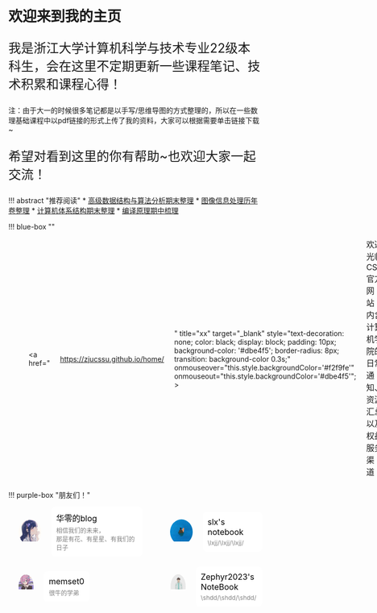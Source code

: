 # 欢迎来到我的主页

<p style="font-size: 25px;">我是浙江大学计算机科学与技术专业22级本科生，会在这里不定期更新一些课程笔记、技术积累和课程心得！</p>

注：由于大一的时候很多笔记都是以手写/思维导图的方式整理的，所以在一些数理基础课程中以pdf链接的形式上传了我的资料，大家可以根据需要单击链接下载~

<p style="font-size: 25px;">希望对看到这里的你有帮助~也欢迎大家一起交流！</p>

!!! abstract "推荐阅读"
    * [高级数据结构与算法分析期末整理](ADS_复习整理.md)
    * [图像信息处理历年卷整理](dip历年卷整理.md)
    * [计算机体系结构期末整理](2024_fall/CA/final_review.md)
    * [编译原理期中梳理](2025_spring/cp/midterm.md)

!!! blue-box ""
    <div style="display: flex; align-items: center; gap: 20px;margin-bottom: 20px; ">
        <!--copy说明：要把这个组件copy到别的网站的时候记得把assets文件夹下面的stylesheets.css一起copy过去，并且在mkdocs.yml里面加上
        extra_css:
          - assets/stylesheets.css-->
        <div style="width: 50px; height: 50px; border-radius: 50%; overflow: hidden; margin-left: 20px;">
            <img src="assets/friends/cssu.png" alt="Alt text" style="width: 100%; height: auto; display: block;">
        </div>
        <a href="https://zjucssu.github.io/home/" title="xx" target="_blank" style="text-decoration: none; color: black; display: block; padding: 10px; background-color: '#dbe4f5'; border-radius: 8px; transition: background-color 0.3s;" onmouseover="this.style.backgroundColor='#f2f9fe'" onmouseout="this.style.backgroundColor='#dbe4f5'"; >
            <div style="margin-bottom: 4px; font-size: 16px;">欢迎光临CSSU官方网站！内含计算机学院的日常通知、资源汇总以及权益服务渠道！</div>
        </a>
    </div>

!!! purple-box "朋友们！"
    <div style="display: flex; align-items: center; gap: 20px;margin-bottom: 20px; ">
    <!--修改：图片链接、友链、文字说明、备注-->
        <div style="width: 50px; height: 50px; border-radius: 50%; overflow: hidden; margin-left: 20px;">
            <img src="assets/friends/hzeroyuke.jpg" alt="Alt text" style="width: 100%; height: auto; display: block;">
        </div>
        <a href="https://hzeroyuke.github.io/my_blog/" title="xx" target="_blank" style="text-decoration: none; color: black; display: block; padding: 10px; background-color: white; border-radius: 8px; transition: background-color 0.3s;" onmouseover="this.style.backgroundColor='#E6E6FA'" onmouseout="this.style.backgroundColor='white'">
            <div style="margin-bottom: 4px; font-size: 16px;">华零的blog</div>
            <div style="font-size: 12px; color: gray;">相信我们的未来，<br>那是有花、有星星、有我们的日子</div>
        </a>
        <div style="width: 50px; height: 50px; border-radius: 50%; overflow: hidden; margin-left: 35px;">
            <img src="assets/friends/lxjj.jpg" alt="Alt text" style="width: 100%; height: auto; display: block;">
        </div>
        <a href="https://collapsar11.github.io/" title="xx" target="_blank" style="text-decoration: none; color: black; display: block; padding: 10px; background-color: white; border-radius: 8px; transition: background-color 0.3s;" onmouseover="this.style.backgroundColor='#E0E8FF'" onmouseout="this.style.backgroundColor='white'">
            <div style="margin-bottom: 4px; font-size: 16px;">slx's notebook</div>
            <div style="font-size: 12px; color: gray;">\lxjj/\lxjj/\lxjj/</div>
        </a>
    </div>
    <div style="display: flex; align-items: center; gap: 20px;margin-bottom: 20px; ">
    <!--修改：图片链接、友链、文字说明、备注-->
        <div style="width: 50px; height: 50px; border-radius: 50%; overflow: hidden; margin-left: 20px;">
            <img src="assets/friends/mem.png" alt="Alt text" style="width: 100%; height: auto; display: block;">
        </div>
        <a href="https://mem.ac" title="xx" target="_blank" style="text-decoration: none; color: black; display: block; padding: 10px; background-color: white; border-radius: 8px; transition: background-color 0.3s;" onmouseover="this.style.backgroundColor='#E8E0EC'" onmouseout="this.style.backgroundColor='white'">
            <div style="margin-bottom: 4px; font-size: 16px;">memset0</div>
            <div style="font-size: 12px; color: gray;">很牛的学弟</div>
        </a>
        <div style="width: 50px; height: 50px; border-radius: 50%; overflow: hidden; margin-left: 141px;">
            <img src="assets/friends/zephyr2023.png" alt="Alt text" style="width: 100%; height: auto; display: block;">
        </div>
        <a href="https://zephyriiiii.github.io/blog/" title="xx" target="_blank" style="text-decoration: none; color: black; display: block; padding: 10px; background-color: white; border-radius: 8px; transition: background-color 0.3s;" onmouseover="this.style.backgroundColor='#e0f2f1'" onmouseout="this.style.backgroundColor='white'">
            <div style="margin-bottom: 4px; font-size: 16px;">Zephyr2023's NoteBook</div>
            <div style="font-size: 12px; color: gray;">\shdd/\shdd/\shdd/</div>
        </a>
    </div>
